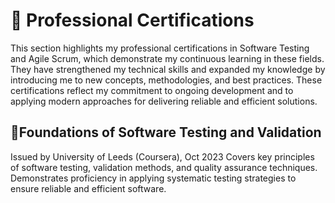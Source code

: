 # 📜 Professional Certifications
This section highlights my professional certifications in Software Testing and Agile Scrum, which demonstrate my continuous learning in these fields. They have strengthened my technical skills and expanded my knowledge by introducing me to new concepts, methodologies, and best practices. These certifications reflect my commitment to ongoing development and to applying modern approaches for delivering reliable and efficient solutions.

## 🔹Foundations of Software Testing and Validation
Issued by University of Leeds (Coursera), Oct 2023
Covers key principles of software testing, validation methods, and quality assurance techniques. Demonstrates proficiency in applying systematic testing strategies to ensure reliable and efficient software.


